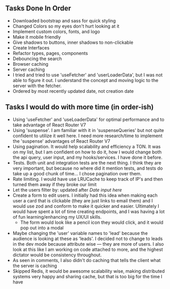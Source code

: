 ## Tasks Done In Order

- Downloaded bootstrap and sass for quick styling
- Changed Colors so my eyes don't hurt looking at it
- Implement custom colors, fonts, and logo
- Make it mobile friendly
- Give shadows to buttons, inner shadows to non-clickable
- Create Interfaces
- Refactor types, pages, components
- Debouncing the search
- Browser caching
- Server caching
- I tried and tried to use 'useFetcher' and 'userLoaderData', but I was not able to figure it out. I understand the concept and moving logic to the server with the fetcher.
- Ordered by most recently updated date, not creation date

## Tasks I would do with more time (in order-ish)

- Using 'useFetcher' and 'useLoaderData' for optimal performance and to take advantage of React Router V7
- Using 'suspense'. I am familiar with it in 'suspenseQueries' but not quite confident to utilize it well here. I need more research/time to implement the 'suspense' advantages of React Router V7
- Using pagination. It would help scalability and efficiency a TON. It was on my list, but I am confident on how to do it, how I would change both the api query, user input, and my hooks/services. I have done it before.
- Tests. Both unit and integration tests are the next thing. I think they are very important, but because no where did it mention tests, and tests do take up a good chunk of time... I chose pagination over them.
- Rate limiting. I would have use LRUCache to keep track of IP's and then turned them away if they broke our limit
- Let the users filter by: updated after _Date input here_
- Create a form to edit users. I initially had this idea when making each user a card that is clickable (they are just links to email them) and I would use zod and conform to make it quicker and easier. Ultimately I would have spent a lot of time creating endpoints, and I was having a lot of fun learning/enhancing my UX/UI skills.
  - The form would look like a pencil icon they would click, and it would pop out into a modal
- Maybe changing the 'user' variable names to 'lead' because the audience is looking at these as 'leads'. I decided not to change to leads in the dev mode because attribute wise — they are more of users. I also look at this like I am working on code attached to more, and the highest dictator would be consistency throughout.
- As seen in comments, I also didn't do caching that tells the client what the server is caching
- Skipped Redis, it would be awesome scalability wise, making distributed systems very happy and sharing cache, but that is too big for the time I have
